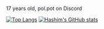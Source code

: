 17 years old, pol.pot on Discord

[![Top Langs](https://github-readme-stats.vercel.app/api/top-langs/?username=hashimthearab&langs_count=10&theme=midnight-purple)](https://github.com/anuraghazra/github-readme-stats)
[![Hashim's GitHub stats](https://github-readme-stats.vercel.app/api?username=hashimthearab&count_private=true&show_icons=true&theme=radical)](https://github.com/anuraghazra/github-readme-stats)

<!-- <p align="left"> <img src="https://github-readme-stats.vercel.app/api/top-langs/?username=prim69&langs_count=10&theme=midnight-purple"> 
<p align="right"> <img src="https://github-readme-stats.vercel.app/api?username=prim69&count_private=true&show_icons=true&theme=radical"> -->
